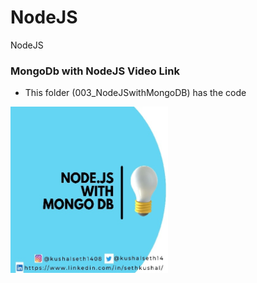 # NodeJS
NodeJS

### MongoDb with NodeJS Video Link
- This folder (003_NodeJSwithMongoDB) has the code 


[<img src="https://github.com/kushalseth/NodeJS/blob/main/mongodbwithnode.jpg" height="50%" width="50%">](https://youtu.be/UDLkaUVLfrY)

